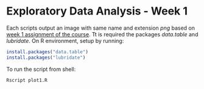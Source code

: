 # Exploratory Data Analysis - Week 1

Each scripts output an image with same name and extension _png_ based on [week 1 assignment of the course]([https://www.coursera.org/learn/exploratory-data-analysis/peer/ylVFo/course-project-1).
Tt is required the packages _data.table_ and _lubridate_. On R environment, setup by running:
 
```R
install.packages("data.table")
install.packages("lubridate")
```

To run the script from shell: 
```bash
Rscript plot1.R
```